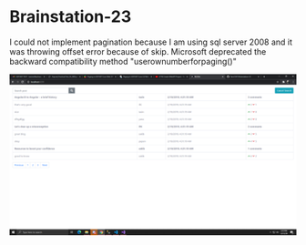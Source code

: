 # Brainstation-23

I could not implement pagination because I am using sql server 2008 and it was throwing offset error because of skip. Microsoft deprecated the backward compatibility method "userownumberforpaging()"

<p align="center"> 
    <a href="https://tasin5541.github.io" target="_blank">
    <img src="/Screenshot (10).png" align="center"></img>
    </a>
</p>
